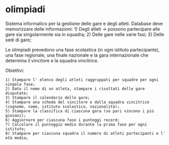 # olimpiadi

Sistema informatico per la gestione delle gare e degli atleti.
Database deve memorizzare delle informazioni:
    1) Degli atleti -> possono partecipare alle gare sia singolarmente sia in squadra;
    2) Delle gare nelle varie fasi;
    3) Delle sedi di gare;

Le olimpiadi prevedono una fase scolastica (in ogni istituto partecipante), una fase regionale, una finale nazionale e la gara internazionale che determina il vincitore e la squadra vincitrice.

Obiettivi:

    1) Stampare l' elenco degli atleti raggruppati per squadre per ogni singola fase;
    2) Dato il nome di un atleta, stampare i risultati delle gare disputate;
    3) Stampare il calendario delle gare;
    4) Stampare una scheda del vincitore e dalla squadra vincitrice (cognome, nome, istituto scolastico, nazionalità);
    5) Stampare la classifica di ciascuna gara (se pari vincono i più giovani);
    6) Aggiornare per ciascuna fase i punteggi record;
    7) Calcolare il punteggio medio durante la prima fase per ogni istituto;
    8) Stampare per ciascuna squadra il numero di atleti partecipanti e l' età media;
    